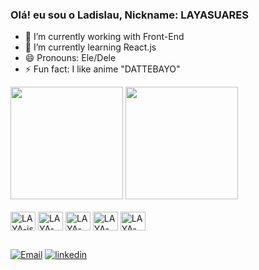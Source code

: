 ### Olá! eu sou o Ladislau, Nickname: LAYASUARES


- 🔭 I’m currently working with Front-End
- 🌱 I’m currently learning React.js
- 😄 Pronouns: Ele/Dele
- ⚡ Fun fact: I like anime "DATTEBAYO"

<div>
        <a href="https://github.com/LAYASUARES"></a>
        <img height="180em" src="https://github-readme-stats.vercel.app/api?&username=LAYASUARES&show_icons=true&theme=dark&include_all_commits=true&count_private=true">
        <img  height="180em" src="https://github-readme-stats.vercel.app/api/top-langs/?username=LAYASUARES&layout=compact&langs_count=16&theme=dark">
</div>

<div style="display: inline-block;"> <br>
        <img align="center" alt="LAYA-js" height="30" width="40" src="https://cdn.jsdelivr.net/gh/devicons/devicon/icons/javascript/javascript-original.svg">
        <img align="center" alt="LAYA-React" height="30" width="40" src="https://cdn.jsdelivr.net/gh/devicons/devicon/icons/react/react-original-wordmark.svg">
        <img align="center" alt="LAYA-HTML" height="30" width="40" src="https://cdn.jsdelivr.net/gh/devicons/devicon/icons/html5/html5-original.svg">
        <img align="center" alt="LAYA-Css" height="30" width="40" src="https://cdn.jsdelivr.net/gh/devicons/devicon/icons/css3/css3-original.svg">
        <img align="center" alt="LAYA-Sql" height="30" width="40" src="https://cdn.jsdelivr.net/gh/devicons/devicon/icons/mysql/mysql-original-wordmark.svg">
</div>

##

<div>
        <a target="_blank" href="ladiswork@gmail.com"><img src="https://img.shields.io/badge/Gmail-D14836?style=for-the-badge&logo=gmail&logoColor=white" target="_blank" alt="Email"></a>
        <a target="_blank" href="https://www.linkedin.com/in/ladislau-alexandre-1779781ba/"><img src="https://img.shields.io/badge/LinkedIn-0077B5?style=for-the-badge&logo=linkedin&logoColor=white" target="_blank" alt="linkedin"></a>
</div>


